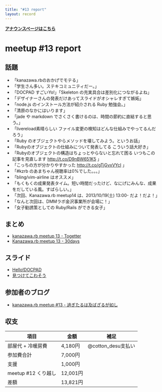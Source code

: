 ```yaml
---
title: "#13 report"
layout: record
---
```


<p> <a href="./"><strong>アナウンスページはこちら</strong></a></p>

meetup #13 report
==================

話題
----

-   「kanazawa.rbのおかげでモテる」
-   「学生さん多い。ステキコミュニティだー。」
-   「DOCPAD すごいYo!」「Skeleton の充実具合は差別化につながるよね」
-   「デザイナーさんの発表だけあってスライドがオシャレすぎて嫉妬」
-   「node.js のインストール方法が紹介される Ruby 勉強会。」
-   「清原のなかにはいります」
-   「jade や markdown でさくさく書けるのは、時間の節約に直結すると思う。」
-   「livereload素晴らしい ファイル変更の検知はどんな仕組みでやってるんだろう」
-   「Ruby のオブジェクトやらメソッドを壊してみよう。というお話」
-   「Rubyのオブジェクトの仕組みについて発表してる こういう話大好き」
-   「Rubyのオブジェクトの構造はちょっとやらないと忘れて困る いつもこの記事を見直します <http://t.co/D9nBW651K5> 」
-   「こっちの方が分かりやすかった <http://t.co/gTjGvxVYcI> 」
-   「#kzrb のあまちゃん視聴率は0%でした。。。」
-   「bling/vim-airline はオススメ」
-   「もくもくの成果発表タイム。短い時間だったけど、なにげにみんな、成果をだしている風。すばらしい。」
-   「次回、Kanazawa.rb meetup14 は、2013/10/19(土) 13:00- だよ！だよ！」
-   「なんと次回は、DMMラボ金沢事業所が会場に！」
-   「女子勧誘策としての Ruby/Rails ができる女子」

まとめ
------

-   [kanazawa.rb meetup 13 - Togetter](http://togetter.com/li/570182)
-   [Kanazawa.rb meetup 13 - 30days](http://30d.jp/kzrb/3)

スライド
--------

-   [Hello!DOCPAD](https://speakerdeck.com/shirokuro331/hello-docpad)
-   [見つけてこわそう](https://speakerdeck.com/wtnabe/search-and-destroy-in-ruby)

参加者のブログ
--------------

-   [kanazawa.rb meetup #13 - 過ぎたるは及ばざるが如し](http://cotton-desu.hatenablog.com/entry/2013/09/30/232425)

収支
----

 | 項目                   | 金額       | 補足                  |
 | ---------------------- | ---------- | --------------------- |
 | 部屋代 + 冷暖房費      | 4,180円    | @cotton\_desu支払い   |
 | 参加費合計             | 7,000円    |                       |
 | 支援                   | 1,000円    |                       |
 | meetup #12 くり越し    | 12,001円   |                       |
 | 差額                   | 13,821円   |                       |


